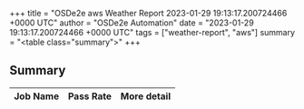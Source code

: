 +++
title = "OSDe2e aws Weather Report 2023-01-29 19:13:17.200724466 +0000 UTC"
author = "OSDe2e Automation"
date = "2023-01-29 19:13:17.200724466 +0000 UTC"
tags = ["weather-report", "aws"]
summary = "<table class=\"summary\"></table>"
+++
## Summary

| Job Name | Pass Rate | More detail |
|----------|-----------|-------------|




